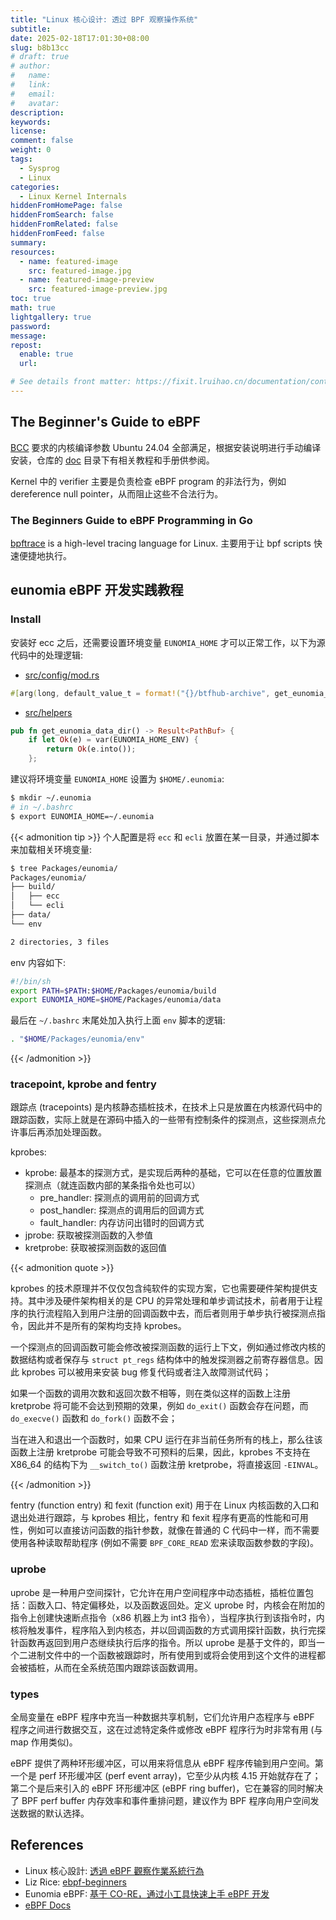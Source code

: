 ```yaml
---
title: "Linux 核心设计: 透过 BPF 观察操作系统"
subtitle:
date: 2025-02-18T17:01:30+08:00
slug: b8b13cc
# draft: true
# author:
#   name:
#   link:
#   email:
#   avatar:
description:
keywords:
license:
comment: false
weight: 0
tags:
  - Sysprog
  - Linux
categories:
  - Linux Kernel Internals
hiddenFromHomePage: false
hiddenFromSearch: false
hiddenFromRelated: false
hiddenFromFeed: false
summary:
resources:
  - name: featured-image
    src: featured-image.jpg
  - name: featured-image-preview
    src: featured-image-preview.jpg
toc: true
math: true
lightgallery: true
password:
message:
repost:
  enable: true
  url:

# See details front matter: https://fixit.lruihao.cn/documentation/content-management/introduction/#front-matter
---
```


<!--more-->

## The Beginner\'s Guide to eBPF

[BCC](https://github.com/iovisor/bcc/tree/master) 要求的内核编译参数 Ubuntu 24.04 全部满足，根据安装说明进行手动编译安装，仓库的 [doc](https://github.com/iovisor/bcc/blob/master/docs) 目录下有相关教程和手册供参阅。

Kernel 中的 verifier 主要是负责检查 eBPF program 的非法行为，例如 dereference null pointer，从而阻止这些不合法行为。

### The Beginners Guide to eBPF Programming in Go

[bpftrace](https://github.com/bpftrace/bpftrace) is a high-level tracing language for Linux. 主要用于让 bpf scripts 快速便捷地执行。

## eunomia eBPF 开发实践教程

### Install

安装好 ecc 之后，还需要设置环境变量 `EUNOMIA_HOME` 才可以正常工作，以下为源代码中的处理逻辑:

- [src/config/mod.rs](https://github.com/eunomia-bpf/eunomia-bpf/blob/master/compiler/cmd/src/config/mod.rs#L100)

```rs
#[arg(long, default_value_t = format!("{}/btfhub-archive", get_eunomia_data_dir().unwrap().to_string_lossy()), help = "directory to save btfhub archive file")]
```

- [src/helpers](https://github.com/eunomia-bpf/eunomia-bpf/blob/master/compiler/cmd/src/helper.rs#L12)

```rs
pub fn get_eunomia_data_dir() -> Result<PathBuf> {
    if let Ok(e) = var(EUNOMIA_HOME_ENV) {
        return Ok(e.into());
    };
```

建议将环境变量 `EUNOMIA_HOME` 设置为 `$HOME/.eunomia`:

```sh
$ mkdir ~/.eunomia
# in ~/.bashrc
$ export EUNOMIA_HOME=~/.eunomia
```

{{< admonition tip >}}
个人配置是将 `ecc` 和 `ecli` 放置在某一目录，并通过脚本来加载相关环境变量:

```sh
$ tree Packages/eunomia/
Packages/eunomia/
├── build/
│   ├── ecc
│   └── ecli
├── data/
└── env

2 directories, 3 files
```

env 内容如下:

```sh
#!/bin/sh
export PATH=$PATH:$HOME/Packages/eunomia/build
export EUNOMIA_HOME=$HOME/Packages/eunomia/data
```

最后在 `~/.bashrc` 末尾处加入执行上面 `env` 脚本的逻辑:

```sh
. "$HOME/Packages/eunomia/env"
```
{{< /admonition >}}

### tracepoint, kprobe and fentry

跟踪点 (tracepoints) 是内核静态插桩技术，在技术上只是放置在内核源代码中的跟踪函数，实际上就是在源码中插入的一些带有控制条件的探测点，这些探测点允许事后再添加处理函数。

kprobes:

- kprobe: 最基本的探测方式，是实现后两种的基础，它可以在任意的位置放置探测点（就连函数内部的某条指令处也可以）
  - pre_handler: 探测点的调用前的回调方式
  - post_handler: 探测点的调用后的回调方式
  - fault_handler: 内存访问出错时的回调方式
- jprobe: 获取被探测函数的入参值
- kretprobe: 获取被探测函数的返回值

{{< admonition quote >}}

kprobes 的技术原理并不仅仅包含纯软件的实现方案，它也需要硬件架构提供支持。其中涉及硬件架构相关的是 CPU 的异常处理和单步调试技术，前者用于让程序的执行流程陷入到用户注册的回调函数中去，而后者则用于单步执行被探测点指令，因此并不是所有的架构均支持 kprobes。

一个探测点的回调函数可能会修改被探测函数的运行上下文，例如通过修改内核的数据结构或者保存与 `struct pt_regs` 结构体中的触发探测器之前寄存器信息。因此 kprobes 可以被用来安装 bug 修复代码或者注入故障测试代码；

如果一个函数的调用次数和返回次数不相等，则在类似这样的函数上注册 kretprobe 将可能不会达到预期的效果，例如 `do_exit()` 函数会存在问题，而 `do_execve()` 函数和 `do_fork()` 函数不会；

当在进入和退出一个函数时，如果 CPU 运行在非当前任务所有的栈上，那么往该函数上注册 kretprobe 可能会导致不可预料的后果，因此，kprobes 不支持在 X86_64 的结构下为 `__switch_to()` 函数注册 kretprobe，将直接返回 `-EINVAL`。

{{< /admonition >}}

fentry (function entry) 和 fexit (function exit) 用于在 Linux 内核函数的入口和退出处进行跟踪，与 kprobes 相比，fentry 和 fexit 程序有更高的性能和可用性，例如可以直接访问函数的指针参数，就像在普通的 C 代码中一样，而不需要使用各种读取帮助程序 (例如不需要 `BPF_CORE_READ` 宏来读取函数参数的字段)。

### uprobe

uprobe 是一种用户空间探针，它允许在用户空间程序中动态插桩，插桩位置包括：函数入口、特定偏移处，以及函数返回处。定义 uprobe 时，内核会在附加的指令上创建快速断点指令（x86 机器上为 int3 指令），当程序执行到该指令时，内核将触发事件，程序陷入到内核态，并以回调函数的方式调用探针函数，执行完探针函数再返回到用户态继续执行后序的指令。所以 uprobe 是基于文件的，即当一个二进制文件中的一个函数被跟踪时，所有使用到或将会使用到这个文件的进程都会被插桩，从而在全系统范围内跟踪该函数调用。

### types

全局变量在 eBPF 程序中充当一种数据共享机制，它们允许用户态程序与 eBPF 程序之间进行数据交互，这在过滤特定条件或修改 eBPF 程序行为时非常有用 (与 map 作用类似)。

eBPF 提供了两种环形缓冲区，可以用来将信息从 eBPF 程序传输到用户空间。第一个是 perf 环形缓冲区 (perf event array)，它至少从内核 4.15 开始就存在了；第二个是后来引入的 eBPF 环形缓冲区 (eBPF ring buffer)，它在兼容的同时解决了 BPF perf buffer 内存效率和事件重排问题，建议作为 BPF 程序向用户空间发送数据的默认选择。

## References

- Linux 核心設計: [透過 eBPF 觀察作業系統行為](https://hackmd.io/@sysprog/linux-ebpf?type=view)
- Liz Rice: [ebpf-beginners](https://github.com/lizrice/ebpf-beginners)
- Eunomia eBPF: [基于 CO-RE，通过小工具快速上手 eBPF 开发](https://eunomia.dev/zh/tutorials/)
- [eBPF Docs](https://docs.ebpf.io/)
